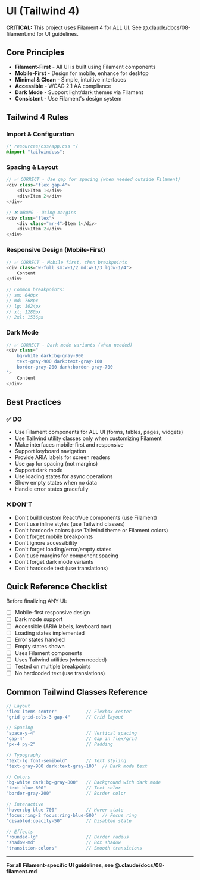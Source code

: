 # UI (Tailwind 4)

**CRITICAL:** This project uses Filament 4 for ALL UI. See @.claude/docs/08-filament.md for UI guidelines.

## Core Principles

- **Filament-First** - All UI is built using Filament components
- **Mobile-First** - Design for mobile, enhance for desktop
- **Minimal & Clean** - Simple, intuitive interfaces
- **Accessible** - WCAG 2.1 AA compliance
- **Dark Mode** - Support light/dark themes via Filament
- **Consistent** - Use Filament's design system

## Tailwind 4 Rules

### Import & Configuration

```css
/* resources/css/app.css */
@import "tailwindcss";
```

### Spacing & Layout

```php
// ✅ CORRECT - Use gap for spacing (when needed outside Filament)
<div class="flex gap-4">
    <div>Item 1</div>
    <div>Item 2</div>
</div>

// ❌ WRONG - Using margins
<div class="flex">
    <div class="mr-4">Item 1</div>
    <div>Item 2</div>
</div>
```

### Responsive Design (Mobile-First)

```php
// ✅ CORRECT - Mobile first, then breakpoints
<div class="w-full sm:w-1/2 md:w-1/3 lg:w-1/4">
    Content
</div>

// Common breakpoints:
// sm: 640px
// md: 768px
// lg: 1024px
// xl: 1280px
// 2xl: 1536px
```

### Dark Mode

```php
// ✅ CORRECT - Dark mode variants (when needed)
<div class="
    bg-white dark:bg-gray-900
    text-gray-900 dark:text-gray-100
    border-gray-200 dark:border-gray-700
">
    Content
</div>
```

## Best Practices

### ✅ DO

- Use Filament components for ALL UI (forms, tables, pages, widgets)
- Use Tailwind utility classes only when customizing Filament
- Make interfaces mobile-first and responsive
- Support keyboard navigation
- Provide ARIA labels for screen readers
- Use `gap` for spacing (not margins)
- Support dark mode
- Use loading states for async operations
- Show empty states when no data
- Handle error states gracefully

### ❌ DON'T

- Don't build custom React/Vue components (use Filament)
- Don't use inline styles (use Tailwind classes)
- Don't hardcode colors (use Tailwind theme or Filament colors)
- Don't forget mobile breakpoints
- Don't ignore accessibility
- Don't forget loading/error/empty states
- Don't use margins for component spacing
- Don't forget dark mode variants
- Don't hardcode text (use translations)

## Quick Reference Checklist

Before finalizing ANY UI:

- [ ] Mobile-first responsive design
- [ ] Dark mode support
- [ ] Accessible (ARIA labels, keyboard nav)
- [ ] Loading states implemented
- [ ] Error states handled
- [ ] Empty states shown
- [ ] Uses Filament components
- [ ] Uses Tailwind utilities (when needed)
- [ ] Tested on multiple breakpoints
- [ ] No hardcoded text (use translations)

## Common Tailwind Classes Reference

```php
// Layout
"flex items-center"           // Flexbox center
"grid grid-cols-3 gap-4"      // Grid layout

// Spacing
"space-y-4"                   // Vertical spacing
"gap-4"                       // Gap in flex/grid
"px-4 py-2"                   // Padding

// Typography
"text-lg font-semibold"       // Text styling
"text-gray-900 dark:text-gray-100"  // Dark mode text

// Colors
"bg-white dark:bg-gray-800"   // Background with dark mode
"text-blue-600"               // Text color
"border-gray-200"             // Border color

// Interactive
"hover:bg-blue-700"           // Hover state
"focus:ring-2 focus:ring-blue-500"  // Focus ring
"disabled:opacity-50"         // Disabled state

// Effects
"rounded-lg"                  // Border radius
"shadow-md"                   // Box shadow
"transition-colors"           // Smooth transitions
```

---

**For all Filament-specific UI guidelines, see @.claude/docs/08-filament.md**
